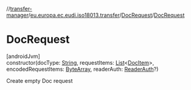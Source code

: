 //[transfer-manager](../../../index.md)/[eu.europa.ec.eudi.iso18013.transfer](../index.md)/[DocRequest](index.md)/[DocRequest](-doc-request.md)

# DocRequest

[androidJvm]\
constructor(docType: [String](https://kotlinlang.org/api/latest/jvm/stdlib/kotlin/-string/index.html), requestItems: [List](https://kotlinlang.org/api/latest/jvm/stdlib/kotlin.collections/-list/index.html)&lt;[DocItem](../-doc-item/index.md)&gt;, encodedRequestItems: [ByteArray](https://kotlinlang.org/api/latest/jvm/stdlib/kotlin/-byte-array/index.html), readerAuth: [ReaderAuth](../-reader-auth/index.md)?)

Create empty Doc request
